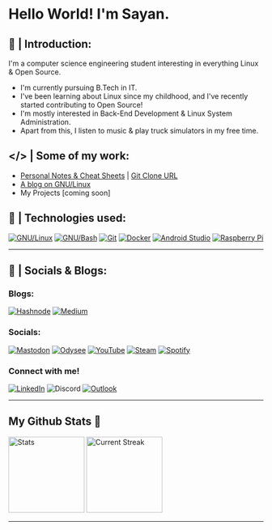 # **Hello World!** I'm Sayan. 

## 👋 | Introduction:
I'm a computer science engineering student interesting in everything Linux & Open Source.
- I'm currently pursuing B.Tech in IT.
- I've been learning about Linux since my childhood, and I've recently started contributing to Open Source!
- I'm mostly interested in Back-End Development & Linux System Administration.
- Apart from this, I listen to music & play truck simulators in my free time.

## </> | Some of my work:
- [Personal Notes & Cheat Sheets](https://github.com/sayande717/notes) | [Git Clone URL](https://github.com/sayande717/notes.git)
- [A blog on GNU/Linux](https://sayan713.hashnode.dev/gnulinux-the-good-the-bad-the-ugly)
- My Projects [coming soon]

## 🧱 | Technologies used:
<a href="https://github.com/torvalds/linux" target="_blank">![GNU/Linux](https://img.shields.io/badge/GNU/Linux-003366?style=for-the-badge&logo=linux&logoColor=FFFFFF)</a>
<a href="https://www.gnu.org/software/bash" target="_blank">![GNU/Bash](https://img.shields.io/badge/GNU%2FBash-4EAA25?style=for-the-badge&logo=gnubash&logoColor=FFFFFF)</a>
<a href="https://git-scm.com/" target="_blank">![Git](https://img.shields.io/badge/Git-F05032?style=for-the-badge&logo=git&logoColor=FFFFFF)</a>
<a href="https://www.docker.com" target="_blank">![Docker](https://img.shields.io/badge/Docker-2496ED?style=for-the-badge&logo=docker&logoColor=FFFFFF)</a>
<a href="https://developer.android.com/studio" target="_blank">![Android Studio](https://img.shields.io/badge/Android%20Studio-3DDC84?style=for-the-badge&logo=androidstudio&logoColor=FFFFFF)</a>
<a href="https://www.raspberrypi.com/" target="_blank">![Raspberry Pi](https://img.shields.io/badge/Raspberry%20Pi-F05032?style=for-the-badge&logo=raspberrypi&logoColor=FFFFFF)</a>
<hr>

## 🔗 | Socials & Blogs:
### Blogs:
<a href="https://hashnode.com/@sayan713" target="_blank">![Hashnode](https://img.shields.io/badge/Hashnode-2962FF?style=for-the-badge&logo=hashnode&logoColor=FFFFFF)</a>
<a href="https://medium.com/@sayan713" target="_blank">![Medium](https://img.shields.io/badge/Medium-000000?style=for-the-badge&logo=medium&logoColor=FFFFFF)</a>
<br>

### Socials:
<a href="mastodon.social/@sayan111" target="_blank">![Mastodon](https://img.shields.io/badge/Mastodon-6364FF?style=for-the-badge&logo=mastodon&logoColor=FFFFFF)</a>
<a href="https://odysee.com/@Sayan:27d6d4a2a5c6a63452c0f4e735e85c11302c6937" target="_blank">![Odysee](https://img.shields.io/badge/Odysee-EF1970?style=for-the-badge&logo=odysee&logoColor=FFFFFF)</a>
<a href="https://www.youtube.com/@sayan1122" target="_blank">![YouTube](https://img.shields.io/badge/YouTube-FF0000?style=for-the-badge&logo=youtube&logoColor=FFFFFF)</a>
<a href="https://steamcommunity.com/profiles/76561199190459916" target="_blank">![Steam](https://img.shields.io/badge/Steam-000000?style=for-the-badge&logo=steam&logoColor=FFFFFF)</a>
<a href="https://open.spotify.com/user/e39bpmy567zzexokro0navfky?si=b08d4472a6f14bb2" target="_blank">![Spotify](https://img.shields.io/badge/Spotify-1DB954?style=for-the-badge&logo=spotify&logoColor=FFFFFF&link=https%3A%2F%2Fopen.spotify.com%2Fuser%2Fe39bpmy567zzexokro0navfky%3Fsi%3Daa6f053aa69e4866)</a>
<br>

### Connect with me!
<a href="https://www.linkedin.com/in/sayan-de-5360161b7" target="_blank">![LinkedIn](https://img.shields.io/badge/LinkedIn-0A66C2?style=for-the-badge&logo=linkedin&logoColor=FFFFFF)</a>
![Discord](https://img.shields.io/badge/Discord-sayan1-5865F2?style=for-the-badge&logo=discord&logoColor=FFFFFF&labelColor=%235865F2&color=41454A)
<a href="mailto:sayande1122@outlook.in" target="_blank">![Outlook](https://img.shields.io/badge/Mail-0078D4?style=for-the-badge&logo=microsoftoutlook&logoColor=FFFFFF)</a>
<!-- <a href="https://t.me/sayan7113" target="_blank">![Telegram](https://img.shields.io/badge/Telegram-26A5E4?style=for-the-badge&logo=telegram&logoColor=FFFFFF)</a> -->
<hr>

## My Github Stats 🔄
<div align="left">
    <img height="150dp" src="https://github-readme-stats.vercel.app/api?username=sayande717&theme=highcontrast&show_icons=true&hide_border=true&count_private=true&hide_title=true" alt="Stats" />
    <img height="150dp" src="https://github-readme-streak-stats.herokuapp.com/?user=sayande717&theme=highcontrast&hide_border=true" alt="Current Streak" />
</div>
<hr>